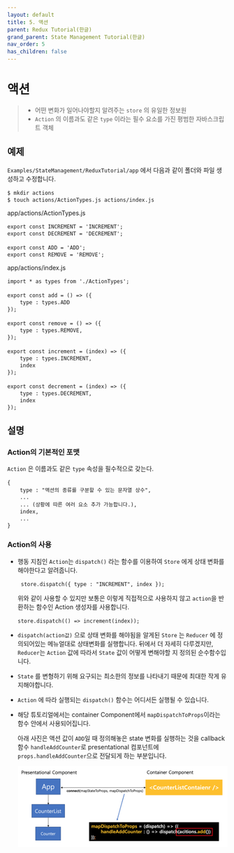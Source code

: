 ```yaml
---
layout: default
title: 5. 액션
parent: Redux Tutorial(한글)
grand_parent: State Management Tutorial(한글)
nav_order: 5
has_children: false
---
```


# 액션

> - 어떤 변화가 일어나야할지 알려주는 `store` 의 유일한 정보원
> - `Action` 의 이름과도 같은 `type` 이라는 필수 요소를 가진 평범한 자바스크립트 객체

## 예제

`Examples/StateManagement/ReduxTutorial/app` 에서 다음과 같이 폴더와 파일 생성하고 수정합니다.
```
$ mkdir actions
$ touch actions/ActionTypes.js actions/index.js
```

app/actions/ActionTypes.js

```
export const INCREMENT = 'INCREMENT';  
export const DECREMENT = 'DECREMENT';  
                          
export const ADD = 'ADD';  
export const REMOVE = 'REMOVE';
```
	
app/actions/index.js
```
import * as types from './ActionTypes';

export const add = () => ({
    type : types.ADD
});

export const remove = () => ({
    type : types.REMOVE,
});

export const increment = (index) => ({
    type : types.INCREMENT,
    index
});

export const decrement = (index) => ({
    type : types.DECREMENT,
    index
});
```

## 설명

### Action의 기본적인 포맷
`Action` 은 이름과도 같은 `type` 속성을 필수적으로 갖는다.
```
{
	type : "액션의 종류를 구분할 수 있는 문자열 상수",
	...
	... (상황에 따른 여러 요소 추가 가능합니다.),
	index,
	...
}
```

### Action의 사용
 - 행동 지침인 `Action`는 `dispatch()` 라는 함수를 이용하여 `Store` 에게 상태 변화를 해야한다고 알려줍니다. 
    ```
     store.dispatch({ type : "INCREMENT", index });
     ```
     위와 같이 사용할 수 있지만 보통은 이렇게 직접적으로 사용하지 않고 `action`을 반환하는 함수인 Action 생성자를 사용합니다.
     ```
     store.dispatch(() => increment(index));
     ```
 - `dispatch(action값)` 으로 상태 변화를 해야됨을 알게된 `Store` 는 `Reducer` 에 정의되어있는 메뉴얼대로 상태변화를 실행합니다.
   뒤에서 더 자세히 다루겠지만, `Reducer`는 `Action` 값에 따라서 `State` 값이 어떻게 변해야할 지 정의된 순수함수입니다.
 - `State` 를 변형하기 위해 요구되는 최소한의 정보를 나타내기 때문에 최대한 작게 유지해야합니다.
 - `Action` 에 따라 실행되는 `dispatch()` 함수는 어디서든 실행될 수 있습니다.
 - 해당 튜토리얼에서는 container Component에서 `mapDispatchToProps`이라는 함수 안에서 사용되어집니다.

    아래 사진은 액션 값이 `ADD`일 때 정의해놓은 state 변화를 실행하는 것을 callback 함수 `handleAddCounter`로 presentational 컴포넌트에 `props.handleAddCounter`으로 전달되게 하는 부분입니다.
    
    ![action_01](../images/action_01.png)
    

